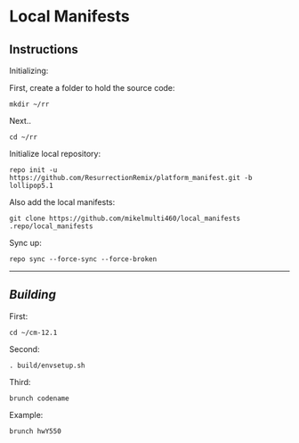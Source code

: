 Local Manifests
=================================


Instructions
---------------

Initializing:

First, create a folder to hold the source code: 

	mkdir ~/rr

Next..

	cd ~/rr

Initialize local repository:

    repo init -u https://github.com/ResurrectionRemix/platform_manifest.git -b lollipop5.1

Also add the local manifests:

    git clone https://github.com/mikelmulti460/local_manifests .repo/local_manifests

Sync up:

	repo sync --force-sync --force-broken
	
-------------
 
_Building_
---------------

First:

	cd ~/cm-12.1

Second:

	. build/envsetup.sh

Third:

    brunch codename
    
Example:

    brunch hwY550
